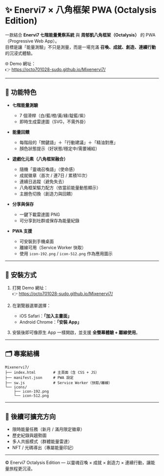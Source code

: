 # ✨ Enervi7 × 八角框架 PWA (Octalysis Edition)

一款結合 **Enervi7 七階能量覺察系統** 與 **周郁凱八角框架（Octalysis）** 的 PWA（Progressive Web App）。  
目標是讓「能量測驗」不只是測量，而是一場充滿 **召喚、成就、創造、連續行動** 的沉浸式體驗。

🌐 Demo 網址：  
👉 https://octo701028-sudo.github.io/Mixenervi7/

---

## 🚀 功能特色

- **七階能量測驗**  
  - 7 個滑桿（白/藍/橙/黃/綠/靛藍/紫）  
  - 即時生成雷達圖（SVG，不需外掛）

- **能量回饋**  
  - 每階段的「關鍵語」＋「行動建議」＋「精油對應」  
  - 顏色狀態提示（好狀態/穩定中/需要補給）

- **遊戲化元素（八角框架融合）**  
  - 隨機「靈魂召喚語」（使命感）  
  - 成就徽章（首次 / 連7日 / 累積10次）  
  - 連續日追蹤（避免失去）  
  - 八角框架驅力配方（依當前能量動態顯示）  
  - 主題色切換（創造力與回饋）

- **分享與保存**  
  - 一鍵下載雷達圖 PNG  
  - 可分享到社群或保存為能量紀錄

- **PWA 支援**  
  - 可安裝到手機桌面  
  - 離線可用（Service Worker 快取）  
  - 使用 `icon-192.png` / `icon-512.png` 作為應用圖示

---

## 📲 安裝方式

1. 打開 Demo 網址：  
   👉 https://octo701028-sudo.github.io/Mixenervi7/

2. 在瀏覽器選單選擇：  
   - iOS Safari：**「加入主畫面」**  
   - Android Chrome：**「安裝 App」**

3. 安裝後即可像原生 App 一樣開啟，並支援 **全螢幕體驗 + 離線使用**。

---

## 🗂️ 專案結構

```
Mixenervi7/
├── index.html        # 主頁面（含 CSS + JS）
├── manifest.json     # PWA 設定
├── sw.js             # Service Worker（快取/離線）
└── icons/
    ├── icon-192.png
    └── icon-512.png
```

---

## 🔮 後續可擴充方向

- 限時能量任務（新月 / 滿月限定徽章）
- 歷史紀錄與趨勢圖
- 多人共振模式（群體能量雷達）
- NFT / 光碼導出（專屬能量印記）

---

© Enervi7 Octalysis Edition — 以靈魂召喚 × 成就 × 創造力 × 連續行動，讓能量旅程更沉浸。
